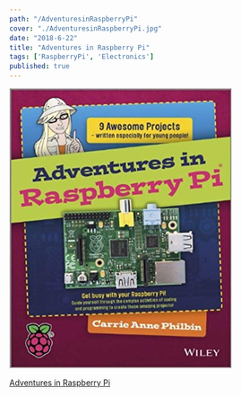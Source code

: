 ```yaml
---
path: "/AdventuresinRaspberryPi"
cover: "./AdventuresinRaspberryPi.jpg"
date: "2018-6-22"
title: "Adventures in Raspberry Pi"
tags: ['RaspberryPi', 'Electronics']
published: true
---
```



[![Adventures in Raspberry Pi](./AdventuresinRaspberryPi.jpg)](https://www.amazon.co.uk/Adventures-Raspberry-Carrie-Anne-Philbin/dp/1118751256)


[Adventures in Raspberry Pi](https://www.amazon.co.uk/Adventures-Raspberry-Carrie-Anne-Philbin/dp/1118751256)

